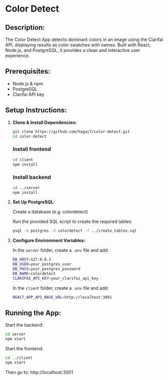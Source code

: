 # **Color Detect**
## **Description:**
The Color Detect App detects dominant colors in an image using the Clarifai API, displaying results as color swatches with names. Built with React, Node.js, and PostgreSQL, it provides a clean and interactive user experience.

## **Prerequisites:**
- Node.js & npm
- PostgreSQL
- Clarifai API key

## **Setup Instructions:**
1. **Clone & Install Dependencies:**
    ```bash
    git clone https://github.com/hagai7/color-detect.git
    cd color-detect
    ```

    ### **Install frontend**
    ```bash
    cd client
    npm install
    ```

    ### **Install backend**
    ```bash
    cd ../server
    npm install
    ```

2. **Set Up PostgreSQL:**
   
    Create a database (e.g. colordetect)

    Run the provided SQL script to create the required tables:
    ```bash
    psql -U postgres -d colordetect -f ../create_tables.sql
    ```

3. **Configure Environment Variables:**

    In the `server` folder, create a `.env` file and add:
    ```bash
    DB_HOST=127.0.0.1
    DB_USER=your_postgres_user
    DB_PASS=your_postgres_password
    DB_NAME=colordetect
    CLARIFAI_API_KEY=your_clarifai_api_key
    ```

    In the `client` folder, create a `.env` file and add:
    ```bash
    REACT_APP_API_BASE_URL=http://localhost:3001
    ```

## **Running the App:**
Start the backend:
```bash
cd server
npm start
```

Start the frontend:
```bash
cd ../client
npm start
```
Then go to: http://localhost:3001
